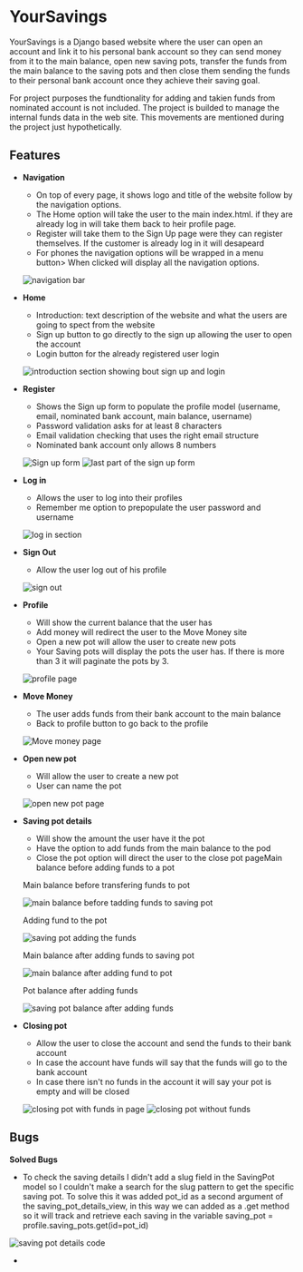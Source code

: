 # YourSavings

YourSavings is a Django based website where the user can open an account and link it to his personal bank account so they can send money from it to the main balance, open new saving pots, transfer the funds from the main balance to the saving pots and then close them sending the funds to their personal bank account once they achieve their saving goal.

For project purposes the fundtionality for adding and takien funds from nominated account is not included. The project is builded to manage the internal funds data in the web site. This movements are mentioned during the project just hypothetically.

## Features

- **Navigation**
  - On top of every page, it shows logo and title of the website follow by the navigation options.
  - The Home option will take the user to the main index.html. if they are already log in will take them back to heir profile page.
  - Register will take them to the Sign Up page were they can register themselves. If the customer is already log in it will desapeard
  - For phones the navigation options will be wrapped in a menu button> When clicked will display all the navigation options.

  ![navigation bar](/static/images/navbar.png)

- **Home**
  - Introduction: text description of the website and what the users are going to spect from the website
  - Sign up button to go directly to the sign up allowing the user to open the account
  - Login button for the already registered user login

  ![introduction section showing bout sign up and login](/static/images/home.png)

- **Register**
  - Shows the Sign up form to populate the profile model (username, email, nominated bank account, main balance, username)
  - Password validation asks for at least 8 characters
  - Email validation checking that uses the right email structure
  - Nominated bank account only allows 8 numbers 

  ![Sign up form](/static/images/sign-up.png)
  ![last part of the sign up form](/static/images/sing-up-end.png)
  
- **Log in**
  - Allows the user to log into their profiles
  - Remember me option to prepopulate the user password and username

  ![log in section](/static/images/login.png)

- **Sign Out**
  - Allow the user log out of his profile

  ![sign out](/static/images/sign-out.png)

- **Profile**
  - Will show the current balance that the user has 
  - Add money will redirect the user to the Move Money site
  - Open a new pot will allow the user to create new pots
  - Your Saving pots will display the pots the user has. If there is more than 3 it will paginate the pots by 3.

  ![profile page](/static/images/profile.png)

- **Move Money**
  - The user adds funds from their bank account to the main balance
  - Back to profile button to go back to the profile 

  ![Move money page](/static/images/move-money.png)

- **Open new pot**
  - Will allow the user to create a new pot
  - User can name the pot

  ![open new pot page](/static/images/open-new-pot.png) 

- **Saving pot details**
  - Will show the amount the user have it the pot
  - Have the option to add funds from the main balance to the pod
  - Close the pot option will direct the user to the close pot pageMain balance before adding funds to a pot

  Main balance before transfering funds to pot

  ![main balance before tadding funds to saving pot](/static/images/main-balance-before-add-money-to-saving-pot.png)

  Adding fund to the pot

  ![saving pot adding the funds](/static/images/adding-funds-to-saving-pot.png)

  Main balance after adding funds to saving pot

  ![main balance after adding fund to pot](/static/images/balance-after-adding-funds.png)

  Pot balance after adding funds

  ![saving pot balance after adding funds](/static/images/saving-pot-after-adding-funds.png)

- **Closing pot**
  - Allow the user to close the account and send the funds to their bank account
  - In case the account have funds will say that the funds will go to the bank account
  - In case there isn't no funds in the account it will say your pot is empty and will be closed
  
  ![closing pot with funds in page](/static/images/closing-saving-pot.png)
  ![closing pot without funds](/static/images/closing-saving-pot-no-funds.png)

## Bugs
**Solved Bugs**
 - To check the saving details I didn't add a slug field in the SavingPot model so I couldn't make a search for the slug pattern to get the specific saving pot. To solve this it was added pot_id as a second argument of the
 saving_pot_details_view, in this way we can added as a .get method so it will track and retrieve each saving in the variable saving_pot = profile.saving_pots.get(id=pot_id)

 ![saving pot details code](/static/images/saving-pot-details-bug.png)

 - 